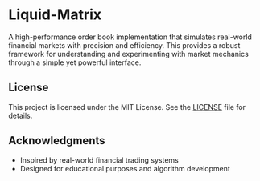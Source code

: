 # Liquid-Matrix
A high-performance order book implementation that simulates real-world financial markets with precision and efficiency. This provides a robust framework for understanding and experimenting with market mechanics through a simple yet powerful interface.


## License

This project is licensed under the MIT License.  See the [LICENSE](LICENSE) file for details.


## Acknowledgments

- Inspired by real-world financial trading systems
- Designed for educational purposes and algorithm development